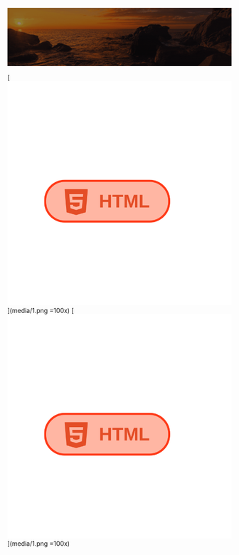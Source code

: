 ![Animação de Digitação](media/Cabeçalho.gif)


[![Icon 1](media/1.png)](media/1.png =100x)
[![Icon 2](media/1.png)](media/1.png =100x)


